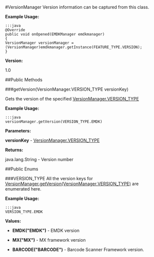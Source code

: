 #VersionManager
Version information can be captured from this class.

**Example Usage:**

	:::java
	@Override
	public void onOpened(EMDKManager emdkmanager)
	{
	VersionManager versionManager = (VersionManager)emdkmanager.getInstance(FEATURE_TYPE.VERSION);
	}

**Version:**

1.0

##Public Methods

###getVersion(VersionManager.VERSION_TYPE versionKey)

Gets the version of the specified [VersionManager.VERSION_TYPE](#VERSION_TYPE)

**Example Usage:**

	:::java
	versionManager.getVersion(VERSION_TYPE.EMDK)

**Parameters:**

**versionKey** - [VersionManager.VERSION_TYPE](#VERSION_TYPE)

**Returns:**

java.lang.String - Version number

##Public Enums

###VERSION_TYPE
All the version keys for [VersionManager.getVersion(VersionManager.VERSION_TYPE)](#getVersion(VersionManager.VERSION_TYPE)) are enumerated here.

**Example Usage:**

	:::java
	VERSION_TYPE.EMDK

**Values:**

* **EMDK("EMDK")** - EMDK version

* **MX("MX")** - MX framework version

* **BARCODE("BARCODE")** - Barcode Scanner Framework version.

